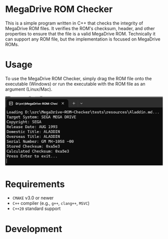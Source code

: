 # MegaDrive ROM Checker

This is a simple program written in C++ that checks the integrity of MegaDrive ROM files.
It verifies the ROM's checksum, header, and other properties to ensure that the file is a valid MegaDrive ROM.
Technically it can support any ROM file, but the implementation is focused on MegaDrive ROMs.

# Usage

To use the MegaDrive ROM Checker, simply drag the ROM file onto the executable (Windows)
or run the executable with the ROM file as an argument (Linux/Mac).

![Screenshot](screenshot.png)

# Requirements
- `CMAKE` v3.0 or newer
- `C++` compiler (e.g., `g++`, `clang++`, `MSVC`)
- `C++20` standard support

# Development
